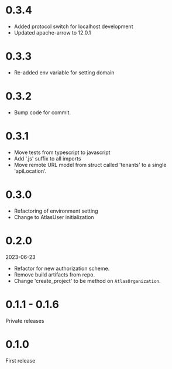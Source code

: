 # 0.3.4

- Added protocol switch for localhost development
- Updated apache-arrow to 12.0.1

# 0.3.3

- Re-added env variable for setting domain

# 0.3.2

- Bump code for commit.

# 0.3.1

- Move tests from typescript to javascript
- Add '.js' suffix to all imports
- Move remote URL model from struct called 'tenants' to a single 'apiLocation'.

# 0.3.0

- Refactoring of environment setting
- Change to AtlasUser initialization

# 0.2.0

2023-06-23

- Refactor for new authorization scheme.
- Remove build artifacts from repo.
- Change 'create_project' to be method on `AtlasOrganization`.

# 0.1.1 - 0.1.6

Private releases

# 0.1.0

First release
